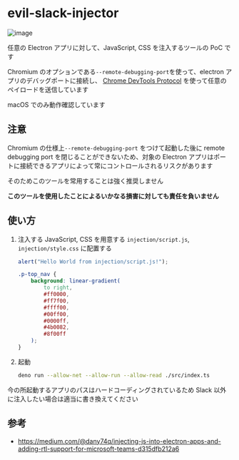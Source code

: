 # evil-slack-injector

![image](https://user-images.githubusercontent.com/3516343/235083072-669f87b5-8f37-4b08-90db-dfc2188700a9.png)

任意の Electron アプリに対して、JavaScript, CSS を注入するツールの PoC です

Chromium のオプションである`--remote-debugging-port`を使って、electron アプリのデバッグポートに接続し、
[Chrome DevTools Protocol](https://chromedevtools.github.io/devtools-protocol/) を使って任意のペイロードを送信しています

macOS でのみ動作確認しています

## 注意

Chromium の仕様上`--remote-debugging-port` をつけて起動した後に remote debugging port を閉じることができないため、対象の Electron アプリはポートに接続できるアプリによって常にコントロールされるリスクがあります

そのためこのツールを常用することは強く推奨しません

**このツールを使用したことによるいかなる損害に対しても責任を負いません**

## 使い方

1. 注入する JavaScript, CSS を用意する
   `injection/script.js`, `injection/style.css` に配置する

   ```script.js
   alert("Hello World from injection/script.js!");
   ```

   ```style.css
   .p-top_nav {
       background: linear-gradient(
           to right,
           #ff0000,
           #ff7f00,
           #ffff00,
           #00ff00,
           #0000ff,
           #4b0082,
           #8f00ff
       );
   }
   ```

2. 起動
   ```bash
   deno run --allow-net --allow-run --allow-read ./src/index.ts
   ```

今の所起動するアプリのパスはハードコーディングされているため Slack 以外に注入したい場合は適当に書き換えてください

## 参考

- https://medium.com/@dany74q/injecting-js-into-electron-apps-and-adding-rtl-support-for-microsoft-teams-d315dfb212a6
